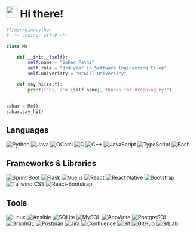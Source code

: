 # <img src="https://raw.githubusercontent.com/iampavangandhi/iampavangandhi/master/gifs/Hi.gif" width="30px"> Hi there! 

```python
#!/usr/bin/python
# -*- coding: utf-8 -*-

class Me:

    def __init__(self):
        self.name = "Sahar Fathi"
        self.role = "3rd year in Software Engineering Co-op"
        self.univeristy = "McGill University"

    def say_hi(self):
        print(f"hi, i'm {self.name}, thanks for dropping by!")


sahar = Me()
sahar.say_hi()
```

## Languages
![Python](https://img.shields.io/badge/python-%235b99d1.svg?style=for-the-badge&logo=python&logoColor=white)
![Java](https://img.shields.io/badge/java-%235b99d1.svg?style=for-the-badge&logo=openjdk&logoColor=white)
![OCaml](https://img.shields.io/badge/ocaml-%235b99d1.svg?style=for-the-badge&logo=ocaml&logoColor=white)
![C](https://img.shields.io/badge/c-%235b99d1.svg?style=for-the-badge&logo=c&logoColor=white)
![C++](https://img.shields.io/badge/c++-%235b99d1.svg?style=for-the-badge&logo=cplusplus&logoColor=white)
![JavaScript](https://img.shields.io/badge/javascript-%235b99d1.svg?style=for-the-badge&logo=javascript&logoColor=white)
![TypeScript](https://img.shields.io/badge/typescript-%235b99d1.svg?style=for-the-badge&logo=typescript&logoColor=white)
![Bash](https://img.shields.io/badge/bash-%235b99d1.svg?style=for-the-badge&logo=gnubash&logoColor=white)
   
## Frameworks & Libraries 
![Sprint Boot](https://img.shields.io/badge/springboot-%23674ea7.svg?style=for-the-badge&logo=springboot&logoColor=white)
![Flask](https://img.shields.io/badge/flask-%23674ea7.svg?style=for-the-badge&logo=flask&logoColor=white)
![Vue.js](https://img.shields.io/badge/Vue.js-%23674ea7.svg?style=for-the-badge&logo=vue.js&logoColor=white)
![React](https://img.shields.io/badge/React-%23674ea7.svg?style=for-the-badge&logo=react&logoColor=white)
![React Native](https://img.shields.io/badge/React%20Native-%23674ea7.svg?style=for-the-badge&logo=react&logoColor=white)
![Bootstrap](https://img.shields.io/badge/bootstrap-%23674ea7.svg?style=for-the-badge&logo=bootstrap&logoColor=white)
![Tailwind CSS](https://img.shields.io/badge/tailwindcss-%23674ea7.svg?style=for-the-badge&logo=tailwindcss&logoColor=white)
![React-Bootstrap](https://img.shields.io/badge/reactbootstrap-%23674ea7.svg?style=for-the-badge&logo=reactbootstrap&logoColor=white)

## Tools
![Linux](https://img.shields.io/badge/Linux-%23b93939.svg?style=for-the-badge&logo=linux&logoColor=white)
![Ansible](https://img.shields.io/badge/Ansible-%23b93939.svg?style=for-the-badge&logo=ansible&logoColor=white)
![SQLite](https://img.shields.io/badge/SQLite-%23b93939.svg?style=for-the-badge&logo=sqlite&logoColor=white)
![MySQL](https://img.shields.io/badge/MySQL-%23b93939.svg?style=for-the-badge&logo=mysql&logoColor=white)
![AppWrite](https://img.shields.io/badge/AppWrite-%23b93939.svg?style=for-the-badge&logo=appwrite&logoColor=white)
![PostgreSQL](https://img.shields.io/badge/PostgreSQL-%23b93939.svg?style=for-the-badge&logo=postgresql&logoColor=white)
![GraphQL](https://img.shields.io/badge/GraphQL-%23b93939.svg?style=for-the-badge&logo=GraphQL&logoColor=white)
![Postman](https://img.shields.io/badge/Postman-%23b93939.svg?style=for-the-badge&logo=postman&logoColor=white)
![Jira](https://img.shields.io/badge/jira-%23b93939.svg?style=for-the-badge&logo=jira&logoColor=white)
![Confluence](https://img.shields.io/badge/Confluence-%23b93939.svg?style=for-the-badge&logo=confluence&logoColor=white)
![Git](https://img.shields.io/badge/git-%23b93939.svg?style=for-the-badge&logo=git&logoColor=white)
![GitHub](https://img.shields.io/badge/github-%23b93939.svg?style=for-the-badge&logo=github&logoColor=white)
![GitLab](https://img.shields.io/badge/gitlab-%23b93939.svg?style=for-the-badge&logo=gitlab&logoColor=white)


